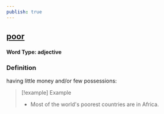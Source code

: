 ```yaml
---
publish: true
---
```

## [poor](https://dictionary.cambridge.org/dictionary/english/poor)

#### Word Type: adjective
### Definition
having little money and/or few possessions:

>[!example] Example
> - Most of the world's poorest countries are in Africa.

